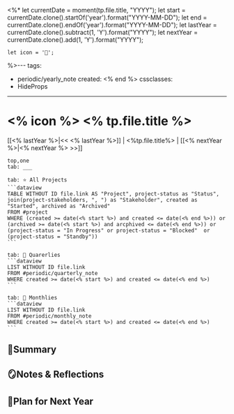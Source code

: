 <%* 
	let currentDate = moment(tp.file.title, "YYYY");
	let start = currentDate.clone().startOf('year').format("YYYY-MM-DD");
	let end = currentDate.clone().endOf('year').format("YYYY-MM-DD");
	let lastYear = currentDate.clone().subtract(1, 'Y').format("YYYY");
	let nextYear = currentDate.clone().add(1, 'Y').format("YYYY");

	let icon = '📂';
%>---
tags:
  - periodic/yearly_note
created: <% end %>
cssclasses:
  - HideProps
---
# <% icon %> <% tp.file.title %>
[[<% lastYear %>|<< <% lastYear %>]] | <%tp.file.title%> | [[<% nextYear %>|<% nextYear %> >>]]

````tabs
top,one
tab: ___

tab: ⭐ All Projects
```dataview
TABLE WITHOUT ID file.link AS "Project", project-status as "Status", join(project-stakeholders, ", ") as "Stakeholder", created as "Started", archived as "Archived"
FROM #project
WHERE (created >= date(<% start %>) and created <= date(<% end %>)) or (archived >= date(<% start %>) and arcphived <= date(<% end %>)) or (project-status = "In Progress" or project-status = "Blocked"  or (project-status = "Standby"))
```

tab: 🔄 Quarerlies
```dataview
LIST WITHOUT ID file.link
FROM #periodic/quarterly_note 
WHERE created >= date(<% start %>) and created <= date(<% end %>)
```

tab: 🔄 Monthlies
```dataview
LIST WITHOUT ID file.link
FROM #periodic/monthly_note 
WHERE created >= date(<% start %>) and created <= date(<% end %>)
```

````

## 🌳Summary


## 🪞Notes & Reflections

  
## 🌱Plan for Next Year
